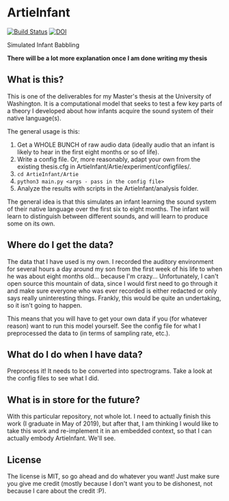 # ArtieInfant

[![Build Status](https://travis-ci.org/MaxStrange/ArtieInfant.svg?branch=master)](https://travis-ci.org/MaxStrange/ArtieInfant) [![DOI](https://zenodo.org/badge/100988308.svg)](https://zenodo.org/badge/latestdoi/100988308)

Simulated Infant Babbling

**There will be a lot more explanation once I am done writing my thesis**

## What is this?

This is one of the deliverables for my Master's thesis at the University of Washington. It is a computational model that seeks to test
a few key parts of a theory I developed about how infants acquire the sound system of their native language(s).

The general usage is this:

1. Get a WHOLE BUNCH of raw audio data (ideally audio that an infant is likely to hear in the first eight months or so of life).
1. Write a config file. Or, more reasonably, adapt your own from the existing thesis.cfg in ArtieInfant/Artie/experiment/configfiles/.
1. `cd ArtieInfant/Artie`
1. `python3 main.py <args - pass in the config file>`
1. Analyze the results with scripts in the ArtieInfant/analysis folder.

The general idea is that this simulates an infant learning the sound system of their native language over the first six to eight months.
The infant will learn to distinguish between different sounds, and will learn to produce some on its own.

## Where do I get the data?

The data that I have used is my own. I recorded the auditory environment for several hours a day around my son from the first week of his
life to when he was about eight months old... because I'm crazy... Unfortunately, I can't open source this mountain of data, since I would
first need to go through it and make sure everyone who was ever recorded is either redacted or only says really uninteresting things.
Frankly, this would be quite an undertaking, so it isn't going to happen.

This means that you will have to get your own data if you (for whatever reason) want to run this model yourself. See the config file
for what I preprocessed the data to (in terms of sampling rate, etc.).

## What do I do when I have data?

Preprocess it! It needs to be converted into spectrograms. Take a look at the config files to see what I did.

## What is in store for the future?

With this particular repository, not whole lot. I need to actually finish this work (I graduate in May of 2019), but
after that, I am thinking I would like to take this work and re-implement it in an embedded context, so that I can
actually embody ArtieInfant. We'll see.

## License

The license is MIT, so go ahead and do whatever you want! Just make sure you give me credit (mostly because I don't want you to be dishonest, not because I care about the credit :P).

